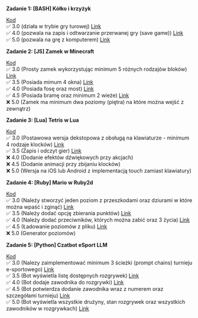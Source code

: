 **Zadanie 1: [BASH] Kółko i krzyżyk**

[Kod](Zadanie_1/) </br>
:white_check_mark: 3.0 (działa w trybie gry turowej) [Link](https://github.com/Kyrylo-Smyrnov/Jezyki_Skryptowe/commit/31d38df287af6594c2c9dfe074be2c0a4a8561a1) </br>
:white_check_mark: 4.0 (pozwala na zapis i odtwarzanie przerwanej gry (save game)) [Link](https://github.com/Kyrylo-Smyrnov/Jezyki_Skryptowe/commit/4e63e13dc9acc5b5f70877f3293c16730a2dbb10) </br>
:white_check_mark: 5.0 (pozwala na grę z komputerem) [Link](https://github.com/Kyrylo-Smyrnov/Jezyki_Skryptowe/commit/fa585b90aa6190fe1aab23c0d667729cdbfa926c) </br>

**Zadanie 2: [JS] Zamek w Minecraft**

[Kod](Zadanie_2/) </br>
:white_check_mark: 3.0 (Prosty zamek wykorzystując minimum 5 różnych rodzajów bloków) [Link](https://github.com/Kyrylo-Smyrnov/Jezyki_Skryptowe/commit/d63f8ca25c9b8d6997d64f8c2397c93af43c71fc) </br>
:white_check_mark: 3.5 (Posiada mimum 4 okna) [Link](https://github.com/Kyrylo-Smyrnov/Jezyki_Skryptowe/commit/d63f8ca25c9b8d6997d64f8c2397c93af43c71fc) </br>
:white_check_mark: 4.0 (Posiada fosę oraz most) [Link](https://github.com/Kyrylo-Smyrnov/Jezyki_Skryptowe/commit/d63f8ca25c9b8d6997d64f8c2397c93af43c71fc) </br>
:white_check_mark: 4.5 (Posiada bramę oraz minimum 2 wieże) [Link](https://github.com/Kyrylo-Smyrnov/Jezyki_Skryptowe/commit/d63f8ca25c9b8d6997d64f8c2397c93af43c71fc) </br>
:x: 5.0 (Zamek ma minimum dwa poziomy (piętra) na które można wejść z
zewnątrz) </br>

**Zadanie 3: [Lua] Tetris w Lua**

[Kod](Zadanie_3/) </br>
:white_check_mark: 3.0 (Postawowa wersja dekstopowa z obsługą na klawiaturze - minimum 4
rodzaje klocków) [Link](https://github.com/Kyrylo-Smyrnov/Jezyki_Skryptowe/commit/48347a74caacad90d63fdabb31135324deb384d5) </br>
:white_check_mark: 3.5 (Zapis i odczyt gier) [Link](https://github.com/Kyrylo-Smyrnov/Jezyki_Skryptowe/commit/704e5c6f8d3261bb057b9db28126d81f8050a438) </br>
:x: 4.0 (Dodanie efektów dźwiękowych przy akcjach) </br>
:x: 4.5 (Dodanie animacji przy zbijaniu klocków) </br>
:x: 5.0 (Wersja na iOS lub Android z implementacją touch zamiast klawiatury) </br>

**Zadanie 4: [Ruby] Mario w Ruby2d**

[Kod](Zadanie_4/) </br>
:white_check_mark: 3.0 (Należy stworzyć jeden poziom z przeszkodami oraz dziurami w które
można wpaść i zginąć) [Link](https://github.com/Kyrylo-Smyrnov/Jezyki_Skryptowe/commit/6dbddd387444670059045e19eb03cd6f4ab0e765) </br>
:white_check_mark: 3.5 (Należy dodać opcję zbierania punktów) [Link](https://github.com/Kyrylo-Smyrnov/Jezyki_Skryptowe/commit/150bec895502f91995023062df942baf083f2474) </br>
:white_check_mark: 4.0 (Należy dodać przeciwników, których można zabić oraz 3 życia) [Link](https://github.com/Kyrylo-Smyrnov/Jezyki_Skryptowe/commit/b860b73047883dbea9513b7fea44a2e55310722b) </br>
:white_check_mark: 4.5 (Ładowanie poziomów z pliku) [Link](https://github.com/Kyrylo-Smyrnov/Jezyki_Skryptowe/commit/c3d0cbfb257a77a7c444bd20c8332c4cde2c0046) </br>
:x: 5.0 (Generator poziomów) </br>

**Zadanie 5: [Python] Czatbot eSport LLM**

[Kod](Zadanie_5/) </br>
:white_check_mark: 3.0 (Nalezy zaimplementować minimum 3 ścieżki (prompt chains) turnieju e-sportowego) [Link](https://github.com/Kyrylo-Smyrnov/Jezyki_Skryptowe/commit/de2cf21d46a513a50abe04a9be09f1e016c3e595) </br>
:white_check_mark: 3.5 (Bot wyświetla listę dostępnych rozgrywek) [Link](https://github.com/Kyrylo-Smyrnov/Jezyki_Skryptowe/commit/de2cf21d46a513a50abe04a9be09f1e016c3e595) </br>
:white_check_mark: 4.0 (Bot dodaje zawodnika do rozgrywki) [Link](https://github.com/Kyrylo-Smyrnov/Jezyki_Skryptowe/commit/de2cf21d46a513a50abe04a9be09f1e016c3e595) </br>
:white_check_mark: 4.5 (Bot potwierdza dodanie zawodnika wraz z numerem oraz szczegółami turnieju) [Link](https://github.com/Kyrylo-Smyrnov/Jezyki_Skryptowe/commit/de2cf21d46a513a50abe04a9be09f1e016c3e595) </br>
:white_check_mark: 5.0 (Bot wyświetla wszystkie drużyny, stan rozgrywek oraz wszystkich zawodników w rozgrywkach) [Link](https://github.com/Kyrylo-Smyrnov/Jezyki_Skryptowe/commit/de2cf21d46a513a50abe04a9be09f1e016c3e595) </br>
